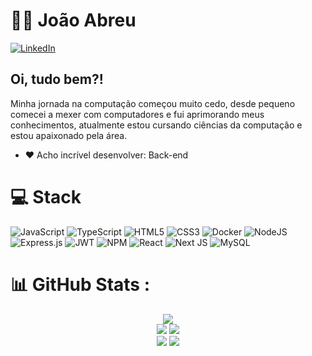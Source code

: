 



# 👨‍💻 João Abreu

[![LinkedIn](https://img.shields.io/badge/LinkedIn-%230077B5.svg?logo=linkedin&logoColor=white)](https://www.linkedin.com/in/joao-pedro-della-bianca/)

## Oi, tudo bem?!

Minha jornada na computação começou muito cedo, desde pequeno comecei a mexer com computadores e fui aprimorando meus conhecimentos, atualmente estou cursando ciências da computação e estou apaixonado pela área.


- ❤️ Acho incrível desenvolver: Back-end


# 💻 Stack
![JavaScript](https://img.shields.io/badge/javascript-%23323330.svg?style=for-the-badge&logo=javascript&logoColor=%23F7DF1E)  ![TypeScript](https://img.shields.io/badge/typescript-%23007ACC.svg?style=for-the-badge&logo=typescript&logoColor=white) ![HTML5](https://img.shields.io/badge/html5-%23E34F26.svg?style=for-the-badge&logo=html5&logoColor=white) ![CSS3](https://img.shields.io/badge/css3-%231572B6.svg?style=for-the-badge&logo=css3&logoColor=white)  ![Docker](https://img.shields.io/badge/docker-%230db7ed.svg?style=for-the-badge&logo=docker&logoColor=white) ![NodeJS](https://img.shields.io/badge/node.js-6DA55F?style=for-the-badge&logo=node.js&logoColor=white)  ![Express.js](https://img.shields.io/badge/express.js-%23404d59.svg?style=for-the-badge&logo=express&logoColor=%2361DAFB) ![JWT](https://img.shields.io/badge/JWT-black?style=for-the-badge&logo=JSON%20web%20tokens) ![NPM](https://img.shields.io/badge/NPM-%23000000.svg?style=for-the-badge&logo=npm&logoColor=white) ![React](https://img.shields.io/badge/react-%2320232a.svg?style=for-the-badge&logo=react&logoColor=%2361DAFB)   ![Next JS](https://img.shields.io/badge/Next-black?style=for-the-badge&logo=next.js&logoColor=white)  ![MySQL](https://img.shields.io/badge/mysql-%2307405e.svg?style=for-the-badge&logo=sqlite&logoColor=white)
# 📊 GitHub Stats :
<p align="center">
  <img src="https://github-profile-summary-cards.vercel.app/api/cards/profile-details?username=abreujpedro&theme=dracula"/> <br />
  <img src="https://github-profile-summary-cards.vercel.app/api/cards/repos-per-language?username=abreujpedro&theme=dracula"/>
  <img src="https://github-profile-summary-cards.vercel.app/api/cards/most-commit-language?username=abreujpedro&theme=dracula"/>  <br />
   <img src="https://github-profile-summary-cards.vercel.app/api/cards/stats?username=abreujpedro&theme=dracula"/>
   <img src="https://github-profile-summary-cards.vercel.app/api/cards/productive-time?username=abreujpedro&theme=dracula"/>
</p>

